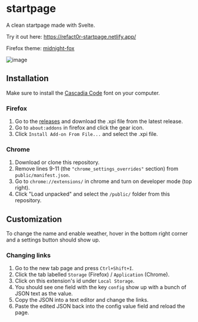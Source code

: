 # startpage

A clean startpage made with Svelte.

Try it out here: https://refact0r-startpage.netlify.app/

Firefox theme: [midnight-fox](https://github.com/refact0r/midnight-fox)

![image](https://user-images.githubusercontent.com/34758569/175662486-e08443d9-fda8-4898-ad12-dc6e0c1b0429.png)

## Installation

Make sure to install the [Cascadia Code](https://github.com/microsoft/cascadia-code) font on your computer.

### Firefox

1. Go to the [releases](https://github.com/refact0r/startpage/releases) and download the .xpi file from the latest release.
2. Go to `about:addons` in firefox and click the gear icon.
3. Click `Install Add-on From File...` and select the .xpi file.

### Chrome

1. Download or clone this repository.
2. Remove lines 9-11 (the `"chrome_settings_overrides"` section) from `public/manifest.json`.
2. Go to `chrome://extensions/` in chrome and turn on developer mode (top right).
3. Click "Load unpacked" and select the `/public/` folder from this repository.

## Customization

To change the name and enable weather, hover in the bottom right corner and a settings button should show up. 

### Changing links

1. Go to the new tab page and press `Ctrl+Shift+I`.
2. Click the tab labelled `Storage` (Firefox) / `Application` (Chrome).
3. Click on this extension's id under `Local Storage`.
4. You should see one field with the key `config` show up with a bunch of JSON text as the value.
5. Copy the JSON into a text editor and change the links.
6. Paste the edited JSON back into the config value field and reload the page.
